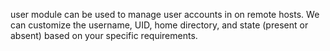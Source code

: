 user module can be used to manage user accounts in on remote hosts. We can customize the username, UID, home directory, and state (present or absent) based on your specific requirements.
